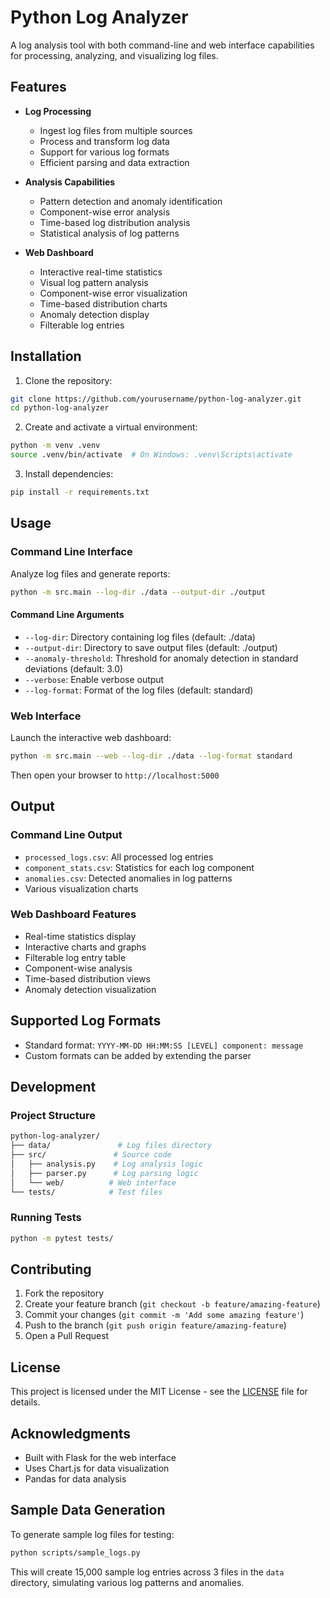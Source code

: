 # Python Log Analyzer

A log analysis tool with both command-line and web interface capabilities for processing, analyzing, and visualizing log files.

## Features

- **Log Processing**
  - Ingest log files from multiple sources
  - Process and transform log data
  - Support for various log formats
  - Efficient parsing and data extraction

- **Analysis Capabilities**
  - Pattern detection and anomaly identification
  - Component-wise error analysis
  - Time-based log distribution analysis
  - Statistical analysis of log patterns

- **Web Dashboard**
  - Interactive real-time statistics
  - Visual log pattern analysis
  - Component-wise error visualization
  - Time-based distribution charts
  - Anomaly detection display
  - Filterable log entries

## Installation

1. Clone the repository:
```bash
git clone https://github.com/yourusername/python-log-analyzer.git
cd python-log-analyzer
```

2. Create and activate a virtual environment:
```bash
python -m venv .venv
source .venv/bin/activate  # On Windows: .venv\Scripts\activate
```

3. Install dependencies:
```bash
pip install -r requirements.txt
```

## Usage

### Command Line Interface

Analyze log files and generate reports:
```bash
python -m src.main --log-dir ./data --output-dir ./output
```

#### Command Line Arguments

- `--log-dir`: Directory containing log files (default: ./data)
- `--output-dir`: Directory to save output files (default: ./output)
- `--anomaly-threshold`: Threshold for anomaly detection in standard deviations (default: 3.0)
- `--verbose`: Enable verbose output
- `--log-format`: Format of the log files (default: standard)

### Web Interface

Launch the interactive web dashboard:
```bash
python -m src.main --web --log-dir ./data --log-format standard
```

Then open your browser to `http://localhost:5000`

## Output

### Command Line Output

- `processed_logs.csv`: All processed log entries
- `component_stats.csv`: Statistics for each log component
- `anomalies.csv`: Detected anomalies in log patterns
- Various visualization charts

### Web Dashboard Features

- Real-time statistics display
- Interactive charts and graphs
- Filterable log entry table
- Component-wise analysis
- Time-based distribution views
- Anomaly detection visualization

## Supported Log Formats

- Standard format: `YYYY-MM-DD HH:MM:SS [LEVEL] component: message`
- Custom formats can be added by extending the parser

## Development

### Project Structure

```bash
python-log-analyzer/
├── data/               # Log files directory
├── src/               # Source code
│   ├── analysis.py    # Log analysis logic
│   ├── parser.py      # Log parsing logic
│   └── web/          # Web interface
└── tests/            # Test files
```

### Running Tests

```bash
python -m pytest tests/
```

## Contributing

1. Fork the repository
2. Create your feature branch (`git checkout -b feature/amazing-feature`)
3. Commit your changes (`git commit -m 'Add some amazing feature'`)
4. Push to the branch (`git push origin feature/amazing-feature`)
5. Open a Pull Request

## License

This project is licensed under the MIT License - see the [LICENSE](LICENSE) file for details.

## Acknowledgments

- Built with Flask for the web interface
- Uses Chart.js for data visualization
- Pandas for data analysis

## Sample Data Generation

To generate sample log files for testing:

```bash
python scripts/sample_logs.py
```

This will create 15,000 sample log entries across 3 files in the `data` directory, simulating various log patterns and anomalies.
